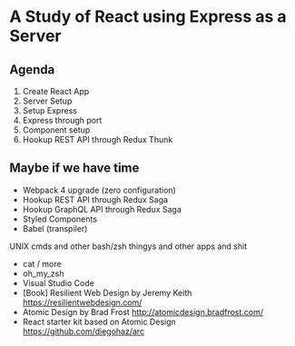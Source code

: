 # A Study of React using Express as a Server

## Agenda

1. Create React App
1. Server Setup
  1. Setup Express
1. Express through port
1. Component setup
1. Hookup REST API through Redux Thunk

## Maybe if we have time

- Webpack 4 upgrade (zero configuration)
- Hookup REST API through Redux Saga
- Hookup GraphQL API through Redux Saga
- Styled Components
- Babel (transpiler)

UNIX cmds and other bash/zsh thingys and other apps and shit
- cat / more
- oh_my_zsh
- Visual Studio Code
- [Book] Resilient Web Design by Jeremy Keith https://resilientwebdesign.com/
- Atomic Design by Brad Frost http://atomicdesign.bradfrost.com/
- React starter kit based on Atomic Design https://github.com/diegohaz/arc
